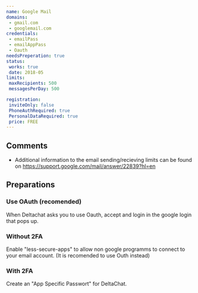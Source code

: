 ```yaml
---
name: Google Mail
domains:
 - gmail.com
 - googlemail.com
credentials: 
 - emailPass
 - emailAppPass
 - Oauth
needsPreperation: true
status:
 works: true
 date: 2018-05
limits:
 maxRecipients: 500
 messagesPerDay: 500

registration:
 inviteOnly: false
 PhoneAuthRequired: true
 PersonalDataRequired: true
 price: FREE
---
```


## Comments

- Additional information to the email sending/recieving limits can be found on https://support.google.com/mail/answer/22839?hl=en

## Preparations

### Use OAuth (recomended)

When Deltachat asks you to use Oauth, accept and login in the google login that pops up.


### Without 2FA

Enable "less-secure-apps" to allow non google programms to connect to your email account. (It is recomended to use Outh instead)

### With 2FA

Create an "App Specific Passwort" for DeltaChat.